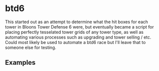 # btd6
This started out as an attempt to determine what the hit boxes for each tower in Bloons Tower Defense 6 were, but eventually became a script for placing perfectly tesselated tower grids of any tower type, as well as automating various processes such as upgrading and tower selling / etc. Could most likely be used to automate a btd6 race but I'll leave that to someone else for testing.

## Examples


